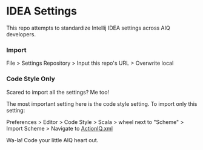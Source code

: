 # IDEA Settings

This repo attempts to standardize Intellij IDEA settings across AIQ developers.

### Import

File > Settings Repository > Input this repo's URL > Overwrite local

### Code Style Only

Scared to import all the settings? Me too! 

The most important setting here is the code style setting. To import only this setting:

Preferences > Editor > Code Style > Scala > wheel next to "Scheme" > Import Scheme > Navigate to [ActionIQ.xml](codestyles/ActionIQ.xml)

Wa-la! Code your little AIQ heart out.